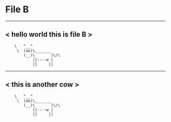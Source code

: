  
 # File B
 ____________________________
< hello world this is file B >
 ----------------------------
        \   ^__^
         \  (oo)\_______
            (__)\       )\/\
                ||----w |
                ||     ||


 ____________________________
< this is another cow  >
 ----------------------------
        \   ^__^
         \  (oo)\_______
            (__)\       )\/\
                ||----w |
                ||     ||

